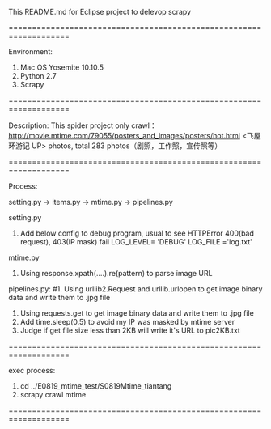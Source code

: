 This README.md for Eclipse project to delevop scrapy

===================================================================

Environment:
1. Mac OS Yosemite 10.10.5
2. Python 2.7
3. Scrapy

===================================================================

Description:
This spider project only crawl：http://movie.mtime.com/79055/posters_and_images/posters/hot.html <飞屋环游记 UP> photos, total 283 photos（剧照，工作照，宣传照等）

===================================================================

Process:

setting.py -> items.py -> mtime.py -> pipelines.py

setting.py
1. Add below config to debug program, usual to see HTTPError 400(bad request), 403(IP mask) fail
LOG_LEVEL= 'DEBUG'
LOG_FILE ='log.txt'

mtime.py
1. Using response.xpath(....).re(pattern) to parse image URL

pipelines.py:
#1. Using urllib2.Request and urllib.urlopen to get image binary data and write them to .jpg file
1. Using requests.get to get image binary data and write them to .jpg file
2. Add time.sleep(0.5) to avoid my IP was masked by mtime server
3. Judge if get file size less than 2KB will write it's URL to pic2KB.txt

===================================================================

exec process:

1. cd ../E0819_mtime_test/S0819Mtime_tiantang
2. scrapy crawl mtime

===================================================================
